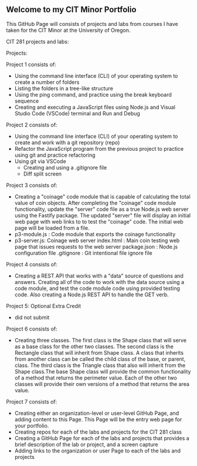 ## Welcome to my CIT Minor Portfolio

This GitHub Page will consists of projects and labs from courses I have taken for the CIT Minor at the University of Oregon.

CIT 281 projects and labs:

Projects:

Project 1 consists of: 
- Using the command line interface (CLI) of your operating system to create a number of folders
- Listing the folders in a tree-like structure
- Using the ping command, and practice using the break keyboard sequence
- Creating and executing a JavaScript files using Node.js and Visual Studio Code (VSCode) terminal and Run and Debug

Project 2 consists of:
- Using the command line interface (CLI) of your operating system to create and work with a git repository (repo)
- Refactor the JavaScript program from the previous project to practice using git and practice refactoring
- Using git via VSCode
  - Creating and using a .gitignore file
  - Diff split screen

Project 3 consists of:
- Creating a "coinage" code module that is capable of calculating the total value of coin objects. After completing the "coinage" code module functionality, update the "server" code file as a true Node.js web server using the Fastify package. The updated "server" file will display an initial web page with web links to to test the "coinage" code. The initial web page will be loaded from a file.
- p3-module.js : Code module that exports the coinage functionality
- p3-server.js: Coinage web server 
index.html : Main coin testing web page that issues requests to the web server
package.json : Node.js configuration file
.gitignore : Git intentional file ignore file

Project 4 consists of:
- Creating a REST API that works with a "data" source of questions and answers. Creating all of the code to work with the data source using a code module, and test the code module code using provided testing code. Also creating a Node.js REST API to handle the GET verb. 

Project 5: Optional Extra Credit
- did not submit

Project 6 consists of:
- Creating three classes. The first class is the Shape class that will serve as a base class for the other two classes. The second class is the Rectangle class that will inherit from Shape class. A class that inherits from another class can be called the child class of the base, or parent, class. The third class is the Triangle class that also will inherit from the Shape class.The base Shape class will provide the common functionality of a method that returns the perimeter value. Each of the other two classes will provide their own versions of a method that returns the area value. 

Project 7 consists of:
- Creating either an organization-level or user-level GitHub Page, and adding content to this Page. This Page will be the entry web page for your portfolio.
- Creating repos for each of the labs and projects for the CIT 281 class
- Creating a GitHub Page for each of the labs and projects that provides a brief description of the lab or project, and a screen capture
- Adding links to the organization or user Page to each of the labs and projects
